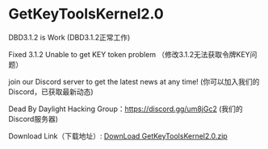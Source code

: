 # GetKeyToolsKernel2.0

DBD3.1.2 is Work (DBD3.1.2正常工作)

Fixed 3.1.2 Unable to get KEY token problem （修改3.1.2无法获取令牌KEY问题）

join our Discord server to get the latest news at any time! (你可以加入我们的Discord，已获取最新动态)

Dead By Daylight Hacking Group：https://discord.gg/um8jGc2   (我们的Discord服务器)

Download Link（下载地址）: <a href="https://github.com/xlsqwg/GetKeyToolsKernel/releases/download/2.0/GetKeyToolsKernel2.0.zip">DownLoad GetKeyToolsKernel2.0.zip</a>
